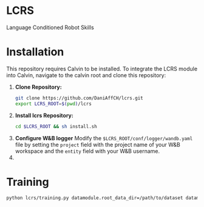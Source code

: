 # LCRS
Language Conditioned Robot Skills

# Installation
This repository requires Calvin to be installed.
To integrate the LCRS module into Calvin, navigate to the calvin root and clone this repository:

1. **Clone Repository:**
   ```bash
   git clone https://github.com/DaniAffCH/lcrs.git
   export LCRS_ROOT=$(pwd)/lcrs
2. **Install lcrs Repository:**
   ```bash
   cd $LCRS_ROOT && sh install.sh
3. **Configure W&B logger**
   Modify the `$LCRS_ROOT/conf/logger/wandb.yaml` file by setting the `project` field with the project name of your W&B workspace and the `entity` field with your W&B username.
4. 

# Training
```bash
python lcrs/training.py datamodule.root_data_dir=/path/to/dataset datamodule/datasets=vision_lang_shm
